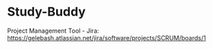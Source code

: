 # Study-Buddy


Project Management Tool - Jira: https://gelebash.atlassian.net/jira/software/projects/SCRUM/boards/1
